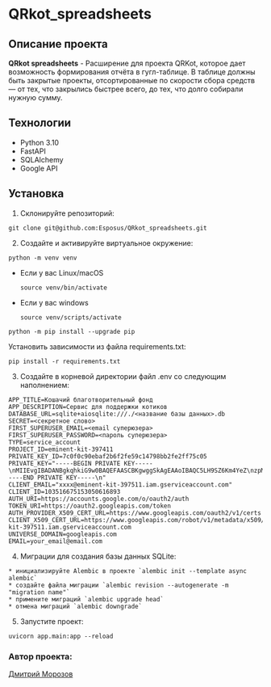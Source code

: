 # QRkot_spreadsheets

## Описание проекта

**QRkot spreadsheets** - Расширение для проекта QRKot, которое дает возможность формирования отчёта в гугл-таблице. В таблице должны быть закрытые проекты, отсортированные по скорости сбора средств — от тех, что закрылись быстрее всего, до тех, что долго собирали нужную сумму.

## Технологии
- Python 3.10
- FastAPI
- SQLAlchemy
- Google API
## Установка
1. Склонируйте репозиторий:
```
git clone git@github.com:Esposus/QRkot_spreadsheets.git
```
2. Cоздайте и активируйте виртуальное окружение:

```
python -m venv venv
```

* Если у вас Linux/macOS

    ```
    source venv/bin/activate
    ```

* Если у вас windows

    ```
    source venv/scripts/activate
    ```

```
python -m pip install --upgrade pip
```

Установить зависимости из файла requirements.txt:

```
pip install -r requirements.txt
```

3. Создайте в корневой директории файл .env со следующим наполнением:

```
APP_TITLE=Кошачий благотворительный фонд
APP_DESCRIPTION=Сервис для поддержки котиков
DATABASE_URL=sqlite+aiosqlite:///./<название базы данных>.db
SECRET=<секретное слово>
FIRST_SUPERUSER_EMAIL=<email суперюзера>
FIRST_SUPERUSER_PASSWORD=<пароль суперюзера>
TYPE=service_account
PROJECT_ID=eminent-kit-397411
PRIVATE_KEY_ID=7c0f0c90ebaf2b6f2fe59c14798bb2fe2ff75c05
PRIVATE_KEY="-----BEGIN PRIVATE KEY-----\nMIIEvgIBADANBgkqhkiG9w0BAQEFAASCBKgwggSkAgEAAoIBAQC5LH9SZ6Km4YeZ\nzpMsu/+kwDXO22Pe3cUrhGzi3BcwSuc4p7vjbwMATWPnySxHE415/qEv5e1PZtc7\n/L6P5LYler0dxWWAtp1OBXx1wLeXeqZyBH3o2IY7Q9p17BqNRvU4PzR5fdz+pp55\nury8Gn4Nzv4sW4SIYXddxk2wMzvspyNHAJbYv1DNYVnf3g/dNbv1rHUliOmz9IEj\nFBJqK39JfRZRfeBTWm/ZzRzJrscxZJxdNg3tIsk/3jFUb0RIt3ZZR64tXwLjEJNL\nHHdHuVnLo0VdKYbrmJbH9HPWp1zWKIo8Z+l9RNfmyDJ/6UFQAosPfAs86PIvkV+v\nv5VrSXv9AgMBAAECggEABm3sl8xgYeH3xtfc1VNLu4ku9Rk5/P1/QJUPAMt6hKM9\nJwLv66QpmwOU4fHity8PHPrB1vtpQ3YDKCKM7UsYJfH+if+WGCN/D7vyB9aiqUBJ\ncjEEvCZ0dq9S8QA7JceecQ8Ev+kmWLMpUnmw3ukeklUrDxg4YFHeBqQBg4or3Pob\nbBHF027MR7CGpyr9o0PlqVCxZiCtfbMF62Hy4KFj6JB3eQ3Js+Z4sXOpSqNHHq+G\n8ywVJBTvVP7j4rbGtuhz7oQx01o927ptDH/Z0WCyO3YDp7sRf8+LIfYnNXAxAiN+\nD5hVd011AIEQuCofI8Fsmf5nstxncMtIjsPm+CN5IQKBgQD2N87O8QGt8zRRNyD5\nQNv1+/1EEkXtzGjiwpNrkR069efCN1i/e+eYtXeXuw4rCjEGULdc+HZvkVFgCKn5\npZ3DwJwwHjEI4WhTka9SmfjxY7CZ9u6kpRZlJ6heRl0qBj4Nqsj/bg1pV3WDrq4\nuUoSDPNxBjdAWwCp/w3Ob+SEbQKBgQDAh9Tr8HIfc1BgnU2tHFGRoz4LzP683Esk\nJ0Djwls24zUFoRAPuFJt2RYKc6Wkw4Ht1bPQRO93yLz7aqJses458M00a8ME3csJ\nkAlft4mpsjpu5sumKAP43jKjs3wzaDmC7+x3PLs7YEo3ZyFy8h80Kt12zTYTkqty\nIHhuRN170QKBgQCaXWLLW04yQMgMIwQJQSCml9WxV8N/0yfhvAw5p4hDxZjpnCUwa\nwRPyKdNQzXWUhk82JmTPZPbb+7+I9eWbHrpKf/dsM4GKj8dYnX3Ny7rHnDicTrRP\nhTEFOlfUwzJCcSE2fQ/PAML83zB1g8aNCZ3mszftJHh/YI6KBd4iDwS2AQKBgQC6\n/7NY7pOJ5JC/JkoZx5WaZPmQsK0Ddtws40ttbIr3xrrrGsLk4dx+AQodYLIUVChQ\nfu5FbY9BwuF7ONlFkAnZ0P8e2UPz6BCa2yGfrD6zaf7DVLucSOWCxR5eTahmreae\nPLZqIbyhMSckpLCiWnTgUHoGN888N4r6MHuIbq7I4QKBgDyKfIoVR7lT/8Fj6a3H\nUkeA5KDRqXkRtorOxOD29GMLdQb8jJNqTRk/v6EQevP74Vumov48tBlWqAbWEJg0\nMnh66GDnI3Cp5DBmfzwM+hBsCctkOiIcNtnA7WXr8pRKFiCOTcVzU+MWBwSiJStx\nC8G8dosnKZRy1DFrbKEMAnkh\n-----END PRIVATE KEY-----\n"
CLIENT_EMAIL="xxxx@eminent-kit-397511.iam.gserviceaccount.com"
CLIENT_ID=103516675153050616893
AUTH_URI=https://accounts.google.com/o/oauth2/auth
TOKEN_URI=https://oauth2.googleapis.com/token
AUTH_PROVIDER_X509_CERT_URL=https://www.googleapis.com/oauth2/v1/certs
CLIENT_X509_CERT_URL=https://www.googleapis.com/robot/v1/metadata/x509/xxxxx%40eminent-kit-397511.iam.gserviceaccount.com
UNIVERSE_DOMAIN=googleapis.com
EMAIL=your_email@email.com
```
4. Миграции для создания базы данных SQLite:
```
* инициализируйте Alembic в проекте `alembic init --template async alembic`
* создайте файла миграции `alembic revision --autogenerate -m "migration name"`
* примените миграций `alembic upgrade head`
* отмена миграций `alembic downgrade`
```
5. Запустите проект:

```
uvicorn app.main:app --reload
```

### Автор проекта:

[Дмитрий Морозов](https://github.com/Esposus "GitHub аккаунт")